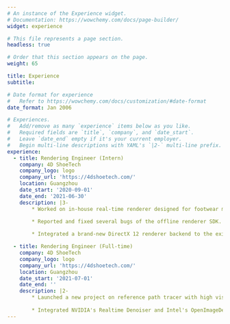 ```yaml
---
# An instance of the Experience widget.
# Documentation: https://wowchemy.com/docs/page-builder/
widget: experience

# This file represents a page section.
headless: true

# Order that this section appears on the page.
weight: 65

title: Experience
subtitle:

# Date format for experience
#   Refer to https://wowchemy.com/docs/customization/#date-format
date_format: Jan 2006

# Experiences.
#   Add/remove as many `experience` items below as you like.
#   Required fields are `title`, `company`, and `date_start`.
#   Leave `date_end` empty if it's your current employer.
#   Begin multi-line descriptions with YAML's `|2-` multi-line prefix.
experience:
  - title: Rendering Engineer (Intern)
    company: 4D ShoeTech
    company_logo: logo
    company_url: 'https://4dshoetech.com/'
    location: Guangzhou
    date_start: '2020-09-01'
    date_end: '2021-06-30'
    description: |3-
        * Worked on in-house real-time renderer designed for footwear manufacturing. Implemented Eric Heitz's Linearly Transform Cosine method for real-time shading polygonal area lights.

        * Reported and fixed several bugs of the offline renderer SDK.
        
        * Integrated a brand-new DirectX 12 renderer backend to the existing RHI (Render Harware Interface), being compatible to the current rendering pipeline and APIs. 

  - title: Rendering Engineer (Full-time)
    company: 4D ShoeTech
    company_logo: logo
    company_url: 'https://4dshoetech.com/'
    location: Guangzhou
    date_start: '2021-07-01'
    date_end: ''
    description: |2-
        * Launched a new project on reference path tracer with high visual fidelity based on DirectX 12 backend and DXR (DirectX Ray Tracing) API.
        
        * Integrated NVIDIA's Realtime Denoiser and Intel's OpenImageDenoiser to the post-processing pipeline of the path tracer.
---
```

